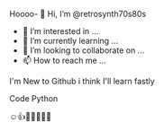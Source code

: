 
Hoooo- 👋 Hi, I’m @retrosynth70s80s
- 👀 I’m interested in ...
- 🌱 I’m currently learning ...
- 💞️ I’m looking to collaborate on ...
- 📫 How to reach me ...

<!---
retrosynth70s80s/retrosynth70s80s is a ✨ special ✨ repository because its `README.md` (this file) appears on your GitHub profile.
You can click the Preview link to take a look at your changes.
--->

I'm New to Github i think I'll learn fastly 

Code Python

☺️👍🤗🔥🔥🔥🔥
